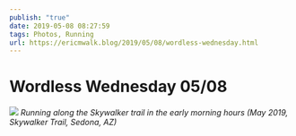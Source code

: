 ```yaml
---
publish: "true"
date: 2019-05-08 08:27:59
tags: Photos, Running
url: https://ericmwalk.blog/2019/05/08/wordless-wednesday.html
---
```


# Wordless Wednesday 05/08

![](https://ericmwalk.blog/uploads/2021/10e3df4137.jpg)
*Running along the Skywalker trail in the early morning hours (May 2019, Skywalker Trail, Sedona, AZ)*
